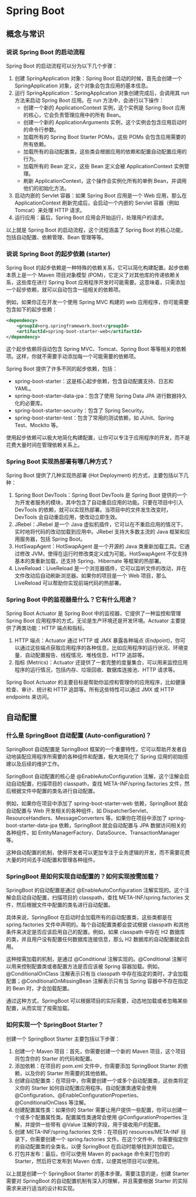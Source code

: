 # Spring Boot

## 概念与常识

### 说说 Spring Boot 的启动流程

Spring Boot 的启动流程可以分为以下几个步骤：

1. 创建 SpringApplication 对象：Spring Boot 启动的时候，首先会创建一个 SpringApplication 对象，这个对象会包含应用的基本信息。
2. 运行 SpringApplication：SpringApplication 对象创建完成后，会调用其 run 方法来启动 Spring Boot 应用。在 run 方法中，会进行以下操作：
   - 创建一个新的 ApplicationContext 实例，这个实例是 Spring Boot 应用的核心，它会负责管理应用中的所有 Bean。
   - 创建一个新的 ApplicationArguments 实例，这个实例会包含应用启动时的命令行参数。
   - 加载所有的 Spring Boot Starter POMs，这些 POMs 会包含应用需要的所有依赖。
   - 加载所有的自动配置类，这些类会根据应用的依赖和配置自动配置应用的行为。
   - 加载所有的 Bean 定义，这些 Bean 定义会被 ApplicationContext 实例管理。
   - 刷新 ApplicationContext，这个操作会实例化所有的单例 Bean，并调用他们的初始化方法。
3. 启动内嵌的 Servlet 容器：如果 Spring Boot 应用是一个 Web 应用，那么在 ApplicationContext 刷新完成后，会启动一个内嵌的 Servlet 容器（例如 Tomcat）来处理 HTTP 请求。
4. 运行应用：最后，Spring Boot 应用会开始运行，处理用户的请求。

以上就是 Spring Boot 的启动流程，这个流程涵盖了 Spring Boot 的核心功能，包括自动配置、依赖管理、Bean 管理等等。

### 说说 Spring Boot 的起步依赖 (starter)

Spring Boot 的起步依赖是一种特殊的依赖关系，它可以简化构建配置。起步依赖本质上是一个 Maven 项目对象模型 (POM)，它定义了对其他库的传递依赖关系，这些库在进行 Spring Boot 应用程序开发时可能需要。这意味着，只需添加一个起步依赖，就可以自动包含一组相关的依赖项。

例如，如果你正在开发一个使用 Spring MVC 构建的 web 应用程序，你可能需要包含如下的起步依赖：

```xml
<dependency>
    <groupId>org.springframework.boot</groupId>
    <artifactId>spring-boot-starter-web</artifactId>
</dependency>
```

这个起步依赖将自动包含 Spring MVC、Tomcat、Spring Boot 等等相关的依赖项。这样，你就不需要手动添加每一个可能需要的依赖项。

Spring Boot 提供了许多不同的起步依赖，包括：

- spring-boot-starter：这是核心起步依赖，包含自动配置支持、日志和 YAML。
- spring-boot-starter-data-jpa：包含了使用 Spring Data JPA 进行数据持久化的必要库。
- spring-boot-starter-security：包含了 Spring Security。
- spring-boot-starter-test：包含了常用的测试依赖，如 JUnit、Spring Test、Mockito 等。

使用起步依赖可以极大地简化构建配置，让你可以专注于应用程序的开发，而不是花费大量时间在管理依赖关系上。

### Spring Boot 实现热部署有哪几种方式？

Spring Boot 提供了几种实现热部署 (Hot Deployment) 的方式，主要包括以下几种：

1. Spring Boot DevTools：Spring Boot DevTools 是 Spring Boot 提供的一个为开发者服务的模块，其中包含了自动重启应用的功能。只要在项目中引入 DevTools 的依赖，就可以实现热部署。当项目中的文件发生改变时，DevTools 会自动重启应用，使改动立即生效。
2. JRebel：JRebel 是一个 Java 虚拟机插件，它可以在不重启应用的情况下，实时地将代码的改动加载到应用中。JRebel 支持大多数主流的 Java 框架和应用服务器，包括 Spring Boot。
3. HotSwapAgent：HotSwapAgent 是一个开源的 Java 类重新加载工具。它通过修改 JVM，使得在运行时修改类定义成为可能。HotSwapAgent 不仅支持基本的类重新加载，还支持 Spring、Hibernate 等框架的热部署。
4. LiveReload：LiveReload 是一个浏览器插件，它可以监听文件的改动，并在文件改动后自动刷新浏览器。如果你的项目是一个 Web 项目，那么 LiveReload 可以帮助你实现前端代码的热部署。

### Spring Boot 中的监视器是什么？它有什么用途？

Spring Boot Actuator 是 Spring Boot 中的监视器，它提供了一种监控和管理 Spring Boot 应用程序的方式，无论是生产环境还是开发环境。Actuator 主要提供了两类功能：HTTP 端点和指标。

1. HTTP 端点：Actuator 通过 HTTP 或 JMX 暴露各种端点 (Endpoint)，你可以通过这些端点获取应用程序的各种信息，比如应用程序的运行状况、环境变量、自动配置报告、线程情况、堆栈信息、HTTP 追踪等。
2. 指标 (Metrics)：Actuator 还提供了一套完整的度量集合，可以用来监控应用程序的运行情况，包括内存、垃圾回收、数据库连接池、HTTP 请求等。

Spring Boot Actuator 的主要目标是帮助你监控和管理你的应用程序，比如健康检查、审计、统计和 HTTP 追踪等。所有这些特性可以通过 JMX 或 HTTP endpoints 来访问。

## 自动配置

### 什么是 SpringBoot 自动配置 (Auto-configuration)？

SpringBoot 自动配置是 SpringBoot 框架的一个重要特性，它可以帮助开发者自动地装配应用程序所需要的各种组件和配置，极大地简化了 Spring 应用的初始搭建以及后续的维护工作。

SpringBoot 自动配置的核心是 @EnableAutoConfiguration 注解，这个注解会启动自动配置，扫描项目的 classpath，查找 META-INF/spring.factories 文件，然后根据文件中配置的类名进行自动配置。

例如，如果你在项目中添加了 spring-boot-starter-web 依赖，SpringBoot 就会自动配置与 Web 开发相关的各种组件，如 DispatcherServlet、ResourceHandlers、MessageConverters 等。如果你在项目中添加了 spring-boot-starter-data-jpa 依赖，SpringBoot 就会自动配置与 JPA 数据访问相关的各种组件，如 EntityManagerFactory、DataSource、TransactionManager 等。

这种自动配置的机制，使得开发者可以更加专注于业务逻辑的开发，而不需要花费大量的时间去手动配置和管理各种组件。

### SpringBoot 是如何实现自动配置的？如何实现按需加载？

SpringBoot 的自动配置是通过 @EnableAutoConfiguration 注解实现的。这个注解会启动自动配置，扫描项目的 classpath，查找 META-INF/spring.factories 文件，然后根据文件中配置的类名进行自动配置。

具体来说，SpringBoot 在启动时会加载所有的自动配置类，这些类都是在 spring.factories 文件中声明的。每个自动配置类都会尝试根据 classpath 和其他条件来决定是否应该启用自己的配置。例如，如果 classpath 中存在 H2 数据库的类，并且用户没有配置任何数据库连接信息，那么 H2 数据库的自动配置就会启用。

这种按需加载的机制，是通过 @Conditional 注解实现的。@Conditional 注解可以用来控制配置类或者配置方法是否应该被 Spring 容器加载。例如，@ConditionalOnClass 注解表示只有当 classpath 中存在指定的类时，才会加载配置；@ConditionalOnMissingBean 注解表示只有当 Spring 容器中不存在指定的 Bean 时，才会加载配置。

通过这种方式，SpringBoot 可以根据项目的实际需要，动态地加载或者忽略某些配置，从而实现了按需加载。

### 如何实现一个 SpringBoot Starter？

创建一个 SpringBoot Starter 主要包括以下步骤：

1. 创建一个 Maven 项目：首先，你需要创建一个新的 Maven 项目，这个项目将包含你的 Starter 的代码和配置。
2. 添加依赖：在项目的 pom.xml 文件中，你需要添加 SpringBoot Starter 的依赖，以及你的 Starter 所需要的其他依赖。
3. 创建自动配置类：在项目中，你需要创建一个或多个自动配置类，这些类将定义你的 Starter 如何自动配置应用程序。自动配置类通常会使用 @Configuration、@EnableConfigurationProperties、@ConditionalOnClass 等注解。
4. 创建配置属性类：如果你的 Starter 需要让用户提供一些配置，你可以创建一个或多个配置属性类。配置属性类通常会使用 @ConfigurationProperties 注解，并提供一些带有 @Value 注解的字段，用于接收用户的配置。
5. 创建 META-INF/spring.factories 文件：在项目的 resources/META-INF 目录下，你需要创建一个 spring.factories 文件。在这个文件中，你需要指定你的自动配置类的全类名，以便 SpringBoot 在启动时能够找到并加载它。
6. 打包并发布：最后，你可以使用 Maven 的 package 命令来打包你的 Starter，然后将它发布到 Maven 仓库，以便其他项目可以使用。

以上就是创建一个 SpringBoot Starter 的基本步骤。需要注意的是，创建 Starter 需要对 SpringBoot 的自动配置机制有深入的理解，并且需要根据 Starter 的实际需求来进行适当的设计和实现。
